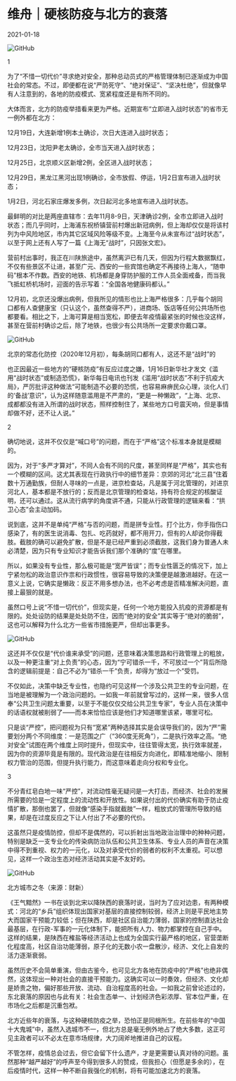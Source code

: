 # 维舟｜硬核防疫与北方的衰落

2021-01-18

![GitHub](https://mmbiz.qpic.cn/mmbiz_jpg/a5gPZh3sTSu0Sp0iaEk29AXKaiaiaoB6kIqP32AFkhfwicvgI3pvEkbubpDJcnTicdicTTO6CKcqhKfibvKYVu0OMcD0A/640)

1

为了“不惜一切代价”寻求绝对安全，那种总动员式的严格管理体制已逐渐成为中国社会的常态。不过，即便都在说“严防死守”、“绝对保证”、“坚决杜绝”，但就像早有人注意到的，各地的防疫模式、宽紧程度还是有所不同的。

大体而言，北方的防疫举措看来更为严格。近期宣布“立即进入战时状态”的省市无一例外都在北方：



12月19日，大连新增1例本土确诊，次日大连进入战时状态；

12月23日，沈阳尹老太确诊，全市当天进入战时状态；

12月25日，北京顺义区新增2例，全区进入战时状态；

12月29日，黑龙江黑河出现1例确诊，全市放假、停运，1月2日宣布进入战时状态；

1月2日，河北石家庄爆发多例，次日起河北多地宣布进入战时状态。



最鲜明的对比是两座直辖市：去年11月8-9日，天津确诊2例，全市立即进入战时状态；而几乎同时，上海浦东祝桥镇营前村爆出新冠病例，但上海却仅仅是将该村列为中风险地区，市内其它区域风险等级不变。上海至今从未宣布过“战时状态”，以至于网上还有人写了一篇《上海无“战时”，只因张文宏》。

营前村出事时，我正在川陕旅途中，虽然离沪已有几天，但因为行程大数据飘红，不仅有些景区不让进，甚至广元、西安的一些宾馆也确定不再接待上海人，“随申码”根本不作数。西安的地铁、机场都是身穿防护服的工作人员全面戒备，而当我飞抵虹桥机场时，迎面的告示写着：“全国各地健康码都认。”

12月初，北京还没爆出病例，但我所见的情形也比上海严格很多：几乎每个胡同口都有人查健康宝（只认这个，虽然查得不严），进商场、饭店等任何公共场所也都要看。相比之下，上海可算是相当宽松，即便去年疫情最紧张的时候也没这样，甚至在营前村确诊之后，除了地铁，也很少有公共场所一定要求你戴口罩。

![GitHub](https://mmbiz.qpic.cn/mmbiz_jpg/a5gPZh3sTSu0Sp0iaEk29AXKaiaiaoB6kIq0Xibfzr1a92eBaY02SS9Bou6WDj2P5zff1PUqfs5a8a9QwQjfzQcbwg/640)

北京的常态化防控（2020年12月初），每条胡同口都有人，这还不是“战时”的

也正因最近一些地方的“硬核防疫”有反应过度之嫌，1月16日新华社才发文《滥用“战时状态”或制造恐慌》，新华每日电讯也刊发《滥用“战时状态”不利于抗疫大局》，严厉批评这种做法“可能制造不必要的恐慌，也容易麻痹民众心理，淡化人们的‘备战’意识”，认为这样随意滥用是不严肃的，“更是一种懒政”，“上海、北京、成都都没有进入所谓的战时状态，照样控制住了，某些地方口号震天响，但是事情却做不好，还不让人说。”

2

确切地说，这并不仅仅是“喊口号”的问题，而在于“严格”这个标准本身就是模糊的。

因为，对于“多严才算对”，不同人会有不同的尺度，甚至同样是“严格”，其实也有一个模糊的区间。这尤其表现在行政执行中的细节差异：京郊的河北“北三县”住着数十万通勤族，但耐人寻味的一点是，进京检查站，凡是属于河北管理的，对进京河北人，基本都是不放行的；反而是北京管理的检查站，持有符合规定的核酸证明，还可以通过。这从流行病学的角度讲不通，只能从行政管理的逻辑来看：“拱卫心态”会主动加码。

说到底，这并不是单纯“严格”与否的问题，而是拼专业性。打个比方，你手指伤口感染了，有的医生说消毒、包扎、吃药就好，都不用开刀，但有的人却说你得截肢。截肢的确可以避免扩散，但是不是已经严重到必须截肢，这我们身为普通人未必清楚，因为只有专业知识才能告诉我们那个准确的“度”在哪里。

所以，如果没有专业性，那么极可能是“宽严皆误”；而专业性匮乏的情况下，加上宁紧勿松的政治意识作祟和行政惯性，很容易导致的决策便是越激进越好。在这一意义上说，它确实是懒政：反正不用多想办法，也不必考虑是否精准解决问题，直接上最狠的就是。

虽然口号上说“不惜一切代价”，但现实是，任何一个地方能投入抗疫的资源都是有限的。处处设防的结果是处处防不住，因而“绝对的安全”其实等于“绝对的脆弱”，这也可以解释为什么北方一些省市措施更严，但却出事更多。

![GitHub](https://mmbiz.qpic.cn/mmbiz_jpg/a5gPZh3sTSu0Sp0iaEk29AXKaiaiaoB6kIq1b6d5togRc9Y347LoxmurQjZibPGZrerdbmsR8Th5EzrD3czTnn72bA/640)

这还并不仅仅是“代价谁来承受”的问题，还意味着决策思路和行政管理上的粗放，以及一种更注重“对上负责”的心态，因为“宁可错杀一千，不可放过一个”背后所隐含的逻辑前提是：自己不必为“错杀一千”负责，却得为“放过一个”受罚。

不仅如此，决策中缺乏专业性，也隐约可见这样一个涉及公共卫生的专业问题，在当地是被理解为一个政治问题的。一如我一年前就曾写过的，这样一来，很多人信奉“公共卫生问题太重要，以至于不能仅仅交给公共卫生专家”，专业人员在决策中的话语权就被削弱了——而本来恰恰应该是他们才知道哪里该紧，哪里可松。

只是谈“严控”，把问题视为只有“宽紧”两种选择其实是会误导我们的，因为“严”需要划分两个不同维度：一是范围之广（“360度无死角”），二是执行效率之高。“绝对安全”试图在两个维度上同时提升，但现实中，往往管得太宽，执行效率就差，因为你的资源毕竟是有限的。现代政治是在往相反方向进化，即精准地缩小、限制权力管治的范围，但提升执行能力，而这意味着走向分权和专业化。

3

不分青红皂白地一味“严控”，对流动性毫无疑问是一大打击，而经济、社会的发展所需要的恰是一定程度上的流动性和开放性。如果说付出的代价确实有助于防止疫情扩散，那倒也罢了，但就像“感染手指就截肢”一样，粗放式的管理所导致的结果，却是在过度反应之下让人付出了不必要的代价。

这虽然只是疫情防控，但却不是偶然的，可以折射出当地政治治理中的种种问题，特别是缺乏一支专业化的传染病防治队伍和公共卫生体系、专业人员的声音在决策中得不到重视、权力的一元化，以及对承受代价的弱者的权利不太重视。可以想见，这样一个政治生态对经济活动其实是不友好的。

![GitHub](https://mmbiz.qpic.cn/mmbiz_jpg/a5gPZh3sTSu0Sp0iaEk29AXKaiaiaoB6kIqLsPZYB0zcJB3pgM7icvEzQ4YZZngReNSAHr0mEOFYJzDIsp22G36iacQ/640)

北方城市之冬（来源：财新）

《王气黯然》一书在谈到北宋以降陕西的衰落时说，当时为了应对边患，有两种模式：河北的“乡兵”组织体现出国家对基层的直接控制较弱，经济上则是平民地主势大而国家干预能力较低；但在陕西，却是社区自治能力薄弱，国家的控制直达社会最基层，在行政-军事的一元化体制下，能把所有人力、物力都掌控在自己手中。这样的结果，是陕西在榷盐等经济活动上也成为全国实行最严格的地区，官营垄断化程度高，社区自治功能薄弱，原子化的无数小农一盘散沙，经济、文化上自发的活力逐渐衰弱。

虽然历史不会简单重演，但由古鉴今，也可见北方各地在防疫中的“严格”也绝非偶然，这体现出一种对社会的直接干预能力。这确实可以一时奏效，但经济、文化却是娇贵之物，偏好那些开放、流动、自治程度高的社会。一如我之前曾论述过的，东北衰落的原因也与此有关：社会生态单一、计划经济色彩浓厚、官本位严重，在市场化之后都是沉重包袱。

北方近些年的衰落，与这种硬核防疫之举，恐怕正是同根所生。在前些年的“中国十大鬼城”中，虽然入选城市不一，但北方总是毫无例外地占了绝大多数，这正可见主政者可以不必太在意市场规律，大刀阔斧地推进自己的议程。

不管怎样，疫情总会过去，但它会留下什么遗产，才是更需要认真对待的问题。虽然那种“越严越好”的呼声至今得到很多人的赞成，但我担心（但愿是多余的），在后疫情时代，这样一种不断自我强化的机制，将有可能加速北方的衰落。

